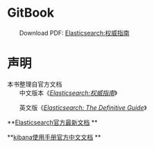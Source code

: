# GitBook  
 &emsp;&emsp;Download PDF:  [Elasticsearch:权威指南](elasticsearch-book.pdf)

# 声明 
 本书整理自官方文档      
  &emsp;&emsp;中文版本《*[Elasticsearch:权威指南](https://www.elastic.co/guide/cn/elasticsearch/guide/current/index.html)*》
 
  &emsp;&emsp;英文版《*[Elasticsearch: The Definitive Guide](https://www.elastic.co/guide/en/elasticsearch/guide/current/index.html)*》      
  
  
 **[Elasticsearch官方最新文档](https://www.elastic.co/guide/en/elasticsearch/reference/current/index.html) **  
 
 **[kibana使用手册官方中文文档](https://www.elastic.co/guide/cn/kibana/current/index.html) **